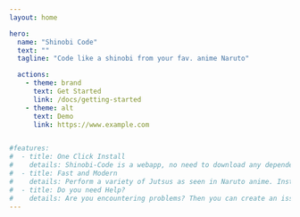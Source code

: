 ```yaml
---
layout: home

hero:
  name: "Shinobi Code"
  text: ""
  tagline: "Code like a shinobi from your fav. anime Naruto"

  actions:
    - theme: brand
      text: Get Started
      link: /docs/getting-started
    - theme: alt
      text: Demo
      link: https://www.example.com


#features:
#  - title: One Click Install
#    details: Shinobi-Code is a webapp, no need to download any dependencies. Zero headaches with PIP/NPM.
#  - title: Fast and Modern
#    details: Perform a variety of Jutsus as seen in Naruto anime. Instantly detects and is lightweight on memory.
#  - title: Do you need Help?
#    details: Are you encountering problems? Then you can create an issue or discussion topic on GitHub so that others can help you.
---
```



<script setup>
import Feature from '/src/components/Feature.vue'
</script>

<Feature />
